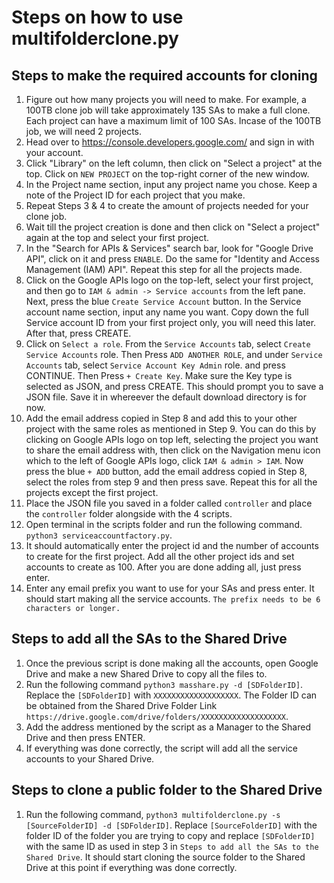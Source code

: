 Steps on how to use multifolderclone.py
=================================

Steps to make the required accounts for cloning
---------------------------------
1) Figure out how many projects you will need to make. For example, a 100TB clone job will take approximately 135 SAs to make a full clone. Each project can have a maximum limit of 100 SAs. Incase of the 100TB job, we will need 2 projects.
2) Head over to <https://console.developers.google.com/> and sign in with your account.
3) Click "Library" on the left column, then click on "Select a project" at the top. Click on `NEW PROJECT` on the top-right corner of the new window.
4) In the Project name section, input any project name you chose. Keep a note of the Project ID for each project that you make.
5) Repeat Steps 3 & 4 to create the amount of projects needed for your clone job.
6) Wait till the project creation is done and then click on "Select a project" again at the top and select your first project.
7) In the "Search for APIs & Services" search bar, look for "Google Drive API", click on it and press `ENABLE`. Do the same for "Identity and Access Management (IAM) API". Repeat this step for all the projects made.
8) Click on the Google APIs logo on the top-left, select your first project, and then go to `IAM & admin -> Service accounts` from the left pane. Next, press the blue `Create Service Account` button. In the Service account name section, input any name you want. Copy down the full Service account ID from your first project only, you will need this later. After that, press CREATE.
9) Click on `Select a role`. From the `Service Accounts` tab, select `Create Service Accounts` role. Then Press `ADD ANOTHER ROLE`, and under `Service Accounts` tab, select `Service Account Key Admin` role. and press CONTINUE. Then Press `+ Create Key`. Make sure the Key type is selected as JSON, and press CREATE. This should prompt you to save a JSON file. Save it in whereever the default download directory is for now.
10) Add the email address copied in Step 8 and add this to your other project with the same roles as mentioned in Step 9. You can do this by clicking on Google APIs logo on top left, selecting the project you want to share the email address with, then click on the Navigation menu icon which to the left of Google APIs logo, click `IAM & admin > IAM`. Now press  the blue `+ ADD` button, add the email address copied in Step 8, select the roles from step 9 and then press save. Repeat this for all the projects except the first project.
11) Place the JSON file you saved in a folder called `controller` and place the `controller` folder alongside with the 4 scripts.
12) Open terminal in the scripts folder and run the following command. `python3 serviceaccountfactory.py`.
13) It should automatically enter the project id and the number of accounts to create for the first project. Add all the other project ids and set accounts to create as 100. After you are done adding all, just press enter.
14) Enter any email prefix you want to use for your SAs and press enter. It should start making all the service accounts.
`The prefix needs to be 6 characters or longer.`

Steps to add all the SAs to the Shared Drive
---------------------------------
1) Once the previous script is done making all the accounts, open Google Drive and make a new Shared Drive to copy all the files to.
2) Run the following command `python3 masshare.py -d [SDFolderID]`. Replace the `[SDFolderID]` with `XXXXXXXXXXXXXXXXXXX`. The Folder ID can be obtained from the Shared Drive Folder Link `https://drive.google.com/drive/folders/XXXXXXXXXXXXXXXXXXX`.
3) Add the address mentioned by the script as a Manager to the Shared Drive and then press ENTER.
4) If everything was done correctly, the script will add all the service accounts to your Shared Drive.

Steps to clone a public folder to the Shared Drive
---------------------------------
1) Run the following command, `python3 multifolderclone.py -s [SourceFolderID] -d [SDFolderID]`. Replace `[SourceFolderID]` with the folder ID of the folder you are trying to copy and replace `[SDFolderID]` with the same ID as used in step 3 in `Steps to add all the SAs to the Shared Drive`. It should start cloning the source folder to the Shared Drive at this point if everything was done correctly.
